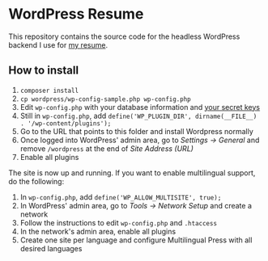 # WordPress Resume

This repository contains the source code for the headless WordPress backend I use for [my resume](https://drillon-ala.in).

## How to install

1. `composer install`
2. `cp wordpress/wp-config-sample.php wp-config.php`
3. Edit `wp-config.php` with your database information and [your secret keys](https://api.wordpress.org/secret-key/1.1/salt/)
4. Still in `wp-config.php`, add `define('WP_PLUGIN_DIR', dirname(__FILE__) . '/wp-content/plugins');`
5. Go to the URL that points to this folder and install Wordpress normally
6. Once logged into WordPress' admin area, go to *Settings → General* and remove `/wordpress` at the end of *Site Address (URL)*
7. Enable all plugins

The site is now up and running. If you want to enable multilingual support, do the following:
1. In `wp-config.php`, add `define('WP_ALLOW_MULTISITE', true);`
2. In WordPress' admin area, go to *Tools → Network Setup* and create a network
3. Follow the instructions to edit `wp-config.php` and `.htaccess`
4. In the network's admin area, enable all plugins
5. Create one site per language and configure Multilingual Press with all desired languages
